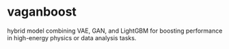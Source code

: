 # vaganboost
 hybrid model combining VAE, GAN, and LightGBM for boosting performance in high-energy physics or data analysis tasks.
